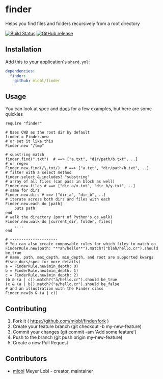 # finder

Helps you find files and folders recursively from a root directory

[![Build Status](https://travis-ci.org/mlobl/finder.svg?branch=master)](https://travis-ci.org/mlobl/finder)
[![GitHub release](https://img.shields.io/github/release/mlobl/finder.svg)](https://github.com/mlobl/finder/releases)

## Installation

Add this to your application's `shard.yml`:

```yaml
dependencies:
  finder:
    github: mlobl/finder
```

## Usage
You can look at spec and [docs](https://mlobl.github.io/finder/Finder.html) for a few examples, but here are some quickies
```crystal
require "finder"

# Uses CWD as the root dir by default
finder = Finder.new
# or set it like this
Finder.new "/tmp"

# substring match
finder.find(".txt")  # ==> ["a.txt", "dir/path/b.txt", ..]
# or regex
Finder.new.find(/\.txt/)  # ==> ["a.txt", "dir/path/b.txt", ..]
# filter with a select method
finder.select &.includes? "substring"
# array of all files (can pass in block as well)
Finder.new.files # ==> ["dir_a/x.txt", "dir_b/y.txt", ..]
# same for dirs
Finder.new.dirs # ==> ["dir_a", "dir_b", ..]
# iterate across both dirs and files with each
Finder.new.each do |path|
    puts path
end
# walk the directory (port of Python's os.walk)
Finder.new.walk do |current_dir, folder, files|
    ....
end

# ---------------------
# You can also create composable rules for which files to match on
FinderRule.new(path: "**ah/hello**").match?("blah/hello.cr").should be_true
# name, path, max_depth, min_depth, and root are supported kwargs
#(see docs/spec for more details) 
a = FinderRule.new(min_depth: 0)
b = FinderRule.new(min_depth: 1)
c = FinderRule.new(min_depth: 2)
(b & (a | c)).match?("a/hello.cr").should be_true
(c & (a | b)).match?("a/hello.cr").should be_false
# and an illustration with the Finder class
Finder.new(b & (a | c))
```


## Contributing

1. Fork it ( https://github.com/mlobl/finder/fork )
2. Create your feature branch (git checkout -b my-new-feature)
3. Commit your changes (git commit -am 'Add some feature')
4. Push to the branch (git push origin my-new-feature)
5. Create a new Pull Request

## Contributors

- [mlobl](https://github.com/mlobl) Meyer Lobl - creator, maintainer
